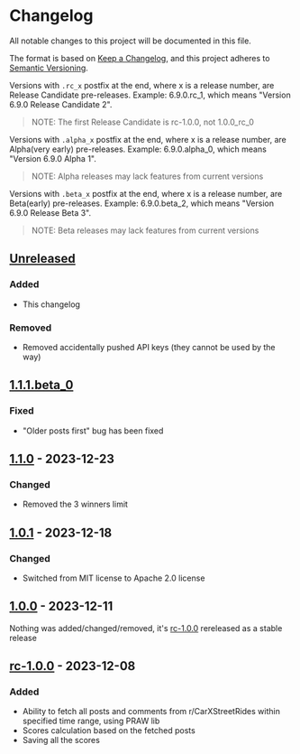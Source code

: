 # Changelog

All notable changes to this project will be documented in this file.

The format is based on [Keep a Changelog](https://keepachangelog.com/en/1.0.0/),
and this project adheres to [Semantic Versioning](https://semver.org/spec/v2.0.0.html).

Versions with `.rc_x` postfix at the end, where x is a release number, are Release Candidate pre-releases. Example: 6.9.0.rc_1, which means "Version 6.9.0 Release Candidate 2".
>NOTE: The first Release Candidate is rc-1.0.0, not 1.0.0_rc_0

Versions with `.alpha_x` postfix at the end, where x is a release number, are Alpha(very early) pre-releases. Example: 6.9.0.alpha_0, which means "Version 6.9.0 Alpha 1".
>NOTE: Alpha releases may lack features from current versions

Versions with `.beta_x` postfix at the end, where x is a release number, are Beta(early) pre-releases. Example: 6.9.0.beta_2, which means "Version 6.9.0 Release Beta 3".
>NOTE: Beta releases may lack features from current versions

## [Unreleased]

### Added

- This changelog

### Removed

- Removed accidentally pushed API keys (they cannot be used by the way)

## [1.1.1.beta_0]

### Fixed

- "Older posts first" bug has been fixed

## [1.1.0] - 2023-12-23

### Changed

- Removed the 3 winners limit

## [1.0.1] - 2023-12-18

### Changed

- Switched from MIT license to Apache 2.0 license

## [1.0.0] - 2023-12-11

 Nothing was added/changed/removed, it's [rc-1.0.0](#rc-100---2023-12-08) rereleased as a stable release

## [rc-1.0.0] - 2023-12-08

### Added

- Ability to fetch all posts and comments from r/CarXStreetRides within specified time range, using PRAW lib
- Scores calculation based on the fetched posts
- Saving all the scores

[unreleased]: https://github.com/mrpaw69/carxrides-scoresfetcher/compare/1.1.0...develop
[1.1.1.beta_0]: https://github.com/mrpaw69/carxrides-scoresfetcher/compare/1.1.0...1.1.1_beta
[1.1.0]: https://github.com/mrpaw69/carxrides-scoresfetcher/compare/1.0.1...1.1.0
[1.0.1]: https://github.com/mrpaw69/carxrides-scoresfetcher/compare/1.0.0...1.0.1
[1.0.0]: https://github.com/mrpaw69/carxrides-scoresfetcher/compare/rc-1.0.0...1.0.0
[rc-1.0.0]: https://github.com/mrpaw69/carxrides-scoresfetcher/releases/tag/rc-1.0.0
